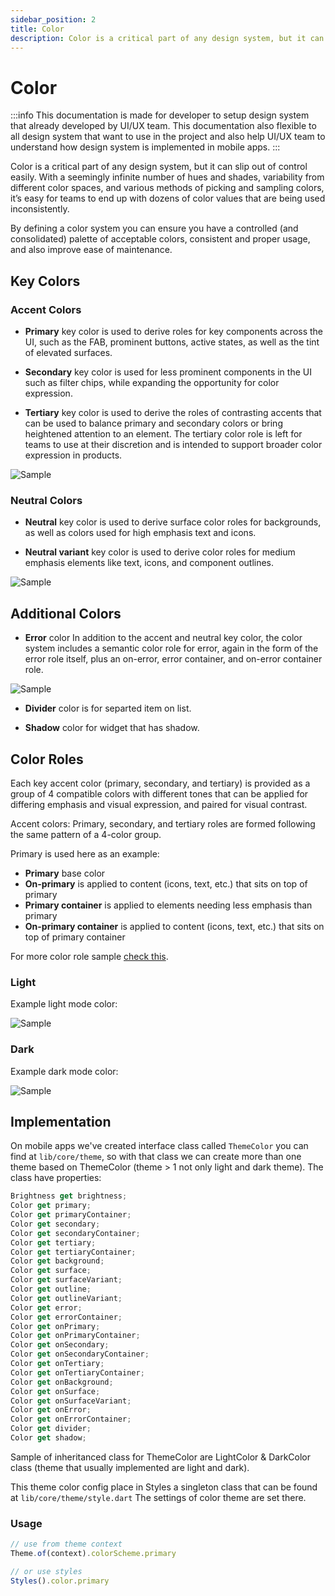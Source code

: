 ```yaml
---
sidebar_position: 2
title: Color
description: Color is a critical part of any design system, but it can slip out of **control** easily. With a seemingly infinite number of hues and shades, variability from different color spaces, and various methods of picking and sampling colors, it’s easy for teams to end up with dozens of color values that are being used inconsistently.
---
```


# Color

:::info
This documentation is made for developer to setup design system that already developed by UI/UX team. This documentation also flexible to all design system that want to use in the project and also help UI/UX team to understand how design system is implemented in mobile apps.
:::

Color is a critical part of any design system, but it can slip out of control easily. With a seemingly infinite number of hues and shades, variability from different color spaces, and various methods of picking and sampling colors, it’s easy for teams to end up with dozens of color values that are being used inconsistently.

By defining a color system you can ensure you have a controlled (and consolidated) palette of acceptable colors, consistent and proper usage, and also improve ease of maintenance. 

## Key Colors
### Accent Colors
- **Primary** key color is used to derive roles for key components across the UI, such as the FAB, prominent buttons, active states, as well as the tint of elevated surfaces.

- **Secondary** key color is used for less prominent components in the UI such as filter chips, while expanding the opportunity for color expression.

- **Tertiary** key color is used to derive the roles of contrasting accents that can be used to balance primary and secondary colors or bring heightened attention to an element. The tertiary color role is left for teams to use at their discretion and is intended to support broader color expression in products.


![Sample](./accent-color.png)
  
  
### Neutral Colors
- **Neutral** key color is used to derive surface color roles for backgrounds, as well as colors used for high emphasis text and icons.

- **Neutral variant** key color is used to derive color roles for medium emphasis elements like text, icons, and component outlines. 

![Sample](./neutral-color.png)



## Additional Colors

- **Error** color In addition to the accent and neutral key color, the color system includes a semantic color role for error, again in the form of the error role itself, plus an on-error, error container, and on-error container role. 

![Sample](./error-color.png)


- **Divider** color is for separted item on list.

- **Shadow** color for widget that has shadow.


## Color Roles

Each key accent color (primary, secondary, and tertiary) is provided as a group of 4 compatible colors with different tones that can be applied for differing emphasis and visual expression, and paired for visual contrast.

Accent colors: Primary, secondary, and tertiary roles are formed following the same pattern of a 4-color group.

Primary is used here as an example:

- **Primary** base color
- **On-primary** is applied to content (icons, text, etc.) that sits on top of primary
- **Primary container** is applied to elements needing less emphasis than primary
- **On-primary container** is applied to content (icons, text, etc.) that sits on top of primary container

For more color role sample [check this](https://m3.material.io/styles/color/the-color-system/color-roles#daaa199a-3394-4bbf-9eb2-9d4a2b5e1e5a).

### Light
Example light mode color:

![Sample](./sample-light.png)

### Dark
Example dark mode color:

![Sample](./sample-dark.png)

## Implementation
On mobile apps we've created interface class called `ThemeColor` you can find at `lib/core/theme`, so with that class we can create more than one theme based on ThemeColor (theme > 1 not only light and dark theme). The class have properties:

```js
Brightness get brightness;
Color get primary;
Color get primaryContainer;
Color get secondary;
Color get secondaryContainer;
Color get tertiary;
Color get tertiaryContainer;
Color get background;
Color get surface;
Color get surfaceVariant;
Color get outline;
Color get outlineVariant;
Color get error;
Color get errorContainer;
Color get onPrimary;
Color get onPrimaryContainer;
Color get onSecondary;
Color get onSecondaryContainer;
Color get onTertiary;
Color get onTertiaryContainer;
Color get onBackground;
Color get onSurface;
Color get onSurfaceVariant;
Color get onError;
Color get onErrorContainer;
Color get divider;
Color get shadow;
```

Sample of inheritanced class for ThemeColor are LightColor & DarkColor class (theme that usually implemented are light and dark).

This theme color config place in Styles a singleton class that can be found at `lib/core/theme/style.dart` The settings of color theme are set there.


### Usage
```js
// use from theme context
Theme.of(context).colorScheme.primary

// or use styles 
Styles().color.primary
```